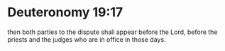 # Deuteronomy 19:17

then both parties to the dispute shall appear before the Lord, before the priests and the judges who are in office in those days.
